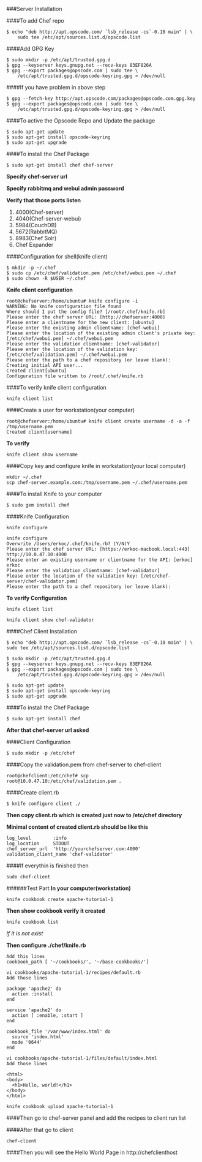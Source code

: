 ###Server Installation

####To add Chef repo
```
$ echo "deb http://apt.opscode.com/ `lsb_release -cs`-0.10 main" | \
    sudo tee /etc/apt/sources.list.d/opscode.list
```
####Add GPG Key
```
$ sudo mkdir -p /etc/apt/trusted.gpg.d
$ gpg --keyserver keys.gnupg.net --recv-keys 83EF826A
$ gpg --export packages@opscode.com | sudo tee \
    /etc/apt/trusted.gpg.d/opscode-keyring.gpg > /dev/null
```

####If you have problem in above step
```
$ gpg --fetch-key http://apt.opscode.com/packages@opscode.com.gpg.key
$ gpg --export packages@opscode.com | sudo tee \
    /etc/apt/trusted.gpg.d/opscode-keyring.gpg > /dev/null
```

####To active the Opscode Repo and Update the package

```
$ sudo apt-get update
$ sudo apt-get install opscode-keyring
$ sudo apt-get upgrade
```
####To install the Chef Package
```
$ sudo apt-get install chef chef-server
```

**Specify chef-server url**

**Specify rabbitmq and webui admin password**

**Verify that those ports listen**

1. 4000(Chef-server)
2. 4040(Chef-server-webui)
3. 5984(CouchDB)
4. 5672(RabbitMQ)
5. 8983(Chef Solr)
6. Chef Expander

####Configuration for shell(knife client)

```
$ mkdir -p ~/.chef
$ sudo cp /etc/chef/validation.pem /etc/chef/webui.pem ~/.chef
$ sudo chown -R $USER ~/.chef
```

**Knife client configuration**

```
root@chefserver:/home/ubuntu# knife configure -i
WARNING: No knife configuration file found
Where should I put the config file? [/root/.chef/knife.rb]
Please enter the chef server URL: [http://chefserver:4000]
Please enter a clientname for the new client: [ubuntu]
Please enter the existing admin clientname: [chef-webui]
Please enter the location of the existing admin client's private key: [/etc/chef/webui.pem] ~/.chef/webui.pem
Please enter the validation clientname: [chef-validator]
Please enter the location of the validation key: [/etc/chef/validation.pem] ~/.chef/webui.pem
Please enter the path to a chef repository (or leave blank):
Creating initial API user...
Created client[ubuntu]
Configuration file written to /root/.chef/knife.rb
```

####To verify knife client configuration

```
knife client list
```

####Create a user for workstation(your computer)
```
root@chefserver:/home/ubuntu# knife client create username -d -a -f /tmp/username.pem
Created client[username]
```

**To verify**

```
knife client show username
```

####Copy key and configure knife in workstation(your local computer)

```
mkdir ~/.chef
scp chef-server.example.com:/tmp/username.pem ~/.chef/username.pem
```

####To install Knife to your computer
```
$ sudo gem install chef
```

####Knife Configuration
```
knife configure
```

```
knife configure
Overwrite /Users/erkoc/.chef/knife.rb? (Y/N)Y
Please enter the chef server URL: [https://erkoc-macbook.local:443] http://10.0.47.10:4000
Please enter an existing username or clientname for the API: [erkoc] erkoc
Please enter the validation clientname: [chef-validator]
Please enter the location of the validation key: [/etc/chef-server/chef-validator.pem]
Please enter the path to a chef repository (or leave blank):
```
**To verify Configuration**

```
knife client list
```

```
knife client show chef-validator
```

####Chef Client Installation
```
$ echo "deb http://apt.opscode.com/ `lsb_release -cs`-0.10 main" | \ sudo tee /etc/apt/sources.list.d/opscode.list
```
```
$ sudo mkdir -p /etc/apt/trusted.gpg.d
$ gpg --keyserver keys.gnupg.net --recv-keys 83EF826A
$ gpg --export packages@opscode.com | sudo tee \
    /etc/apt/trusted.gpg.d/opscode-keyring.gpg > /dev/null
```

```
$ sudo apt-get update
$ sudo apt-get install opscode-keyring
$ sudo apt-get upgrade
```
####To install the Chef Package
```
$ sudo apt-get install chef
```

**After that chef-server url asked**

####Client Configuration

```
$ sudo mkdir -p /etc/chef
```

####Copy the validation.pem from chef-server to chef-client
```
root@chefclient:/etc/chef# scp root@10.0.47.10:/etc/chef/validation.pem .
```

####Create client.rb

```
$ knife configure client ./
```

**Then copy client.rb which is created just now to /etc/chef directory**

**Minimal content of created client.rb should be like this**

```
log_level        :info
log_location     STDOUT
chef_server_url  'http://yourchefserver.com:4000'
validation_client_name 'chef-validator'
```

####If everythin is finished then 

```
sudo chef-client
```

######Test Part
**In your computer(workstation)**

```
knife cookbook create apache-tutorial-1
```
**Then show cookbook verify it created**

```
knife cookbook list
```

*If it is not exist*

**Then configure ./chef/knife.rb**

```
Add this lines
cookbook_path [ '~/cookbooks/', '~/base-cookbooks/']
```

```
vi cookbooks/apache-tutorial-1/recipes/default.rb
Add those lines 

package 'apache2' do
  action :install
end

service 'apache2' do
  action [ :enable, :start ]
end

cookbook_file '/var/www/index.html' do
  source 'index.html'
  mode '0644'
end

```

```
vi cookbooks/apache-tutorial-1/files/default/index.html
Add those lines 

<html>
<body>
  <h1>Hello, world!</h1>
</body>
</html>

```

```
knife cookbook upload apache-tutorial-1
```

####Then go to chef-server panel and add the recipes to client run list

####After that go to client 

```
chef-client
```

####Then you will see the Hello World Page in http://chefclienthost